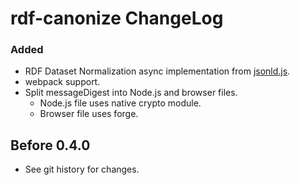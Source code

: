 # rdf-canonize ChangeLog

### Added
- RDF Dataset Normalization async implementation from [jsonld.js][].
- webpack support.
- Split messageDigest into Node.js and browser files.
  - Node.js file uses native crypto module.
  - Browser file uses forge.

## Before 0.4.0

- See git history for changes.

[jsonld.js]: https://github.com/digitalbazaar/jsonld.js
